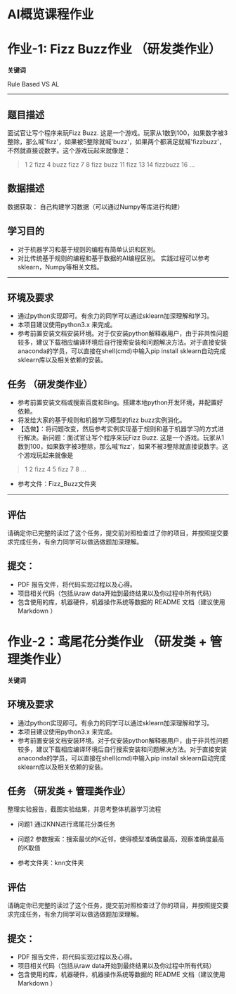 # AI概览课程作业

# 作业-1: Fizz Buzz作业 （研发类作业）

**关键词**

Rule Based VS AL

--------

## 题目描述
面试官让写个程序来玩Fizz Buzz. 这是一个游戏。玩家从1数到100，如果数字被3整除，那么喊'fizz'，如果被5整除就喊'buzz'，如果两个都满足就喊'fizzbuzz'，不然就直接说数字。这个游戏玩起来就像是：
> 1 2 fizz 4 buzz fizz 7 8 fizz buzz 11 fizz 13 14 fizzbuzz 16 ...

## 数据描述
数据获取：
自己构建学习数据（可以通过Numpy等库进行构建）

## 学习目的
- 对于机器学习和基于规则的编程有简单认识和区别。
- 对比传统基于规则的编程和基于数据的AI编程区别。
实践过程可以参考sklearn，Numpy等相关文档。

---

## 环境及要求

* 通过python实现即可。有余力的同学可以通过sklearn加深理解和学习。
* 本项目建议使用python3.x 来完成。
* 参考前置安装文档安装环境。对于仅安装python解释器用户，由于非共性问题较多，建议下载相应编译环境后自行搜索安装和问题解决方法。对于直接安装anaconda的学员，可以直接在shell(cmd)中输入pip install sklearn自动完成sklearn库以及相关依赖的安装。

## 任务 （研发类作业）
* 参考前置安装文档或搜索百度和Bing。搭建本地python开发环境，并配置好依赖。
* 将发给大家的基于规则和机器学习模型的fizz buzz实例消化。
* 【选做】：将问题改变，然后参考实例实现基于规则和基于机器学习的方式进行解决。新问题：面试官让写个程序来玩Fizz Buzz. 这是一个游戏。玩家从1数到100，如果数字被3整除，那么喊'fizz'，如果不被3整除就直接说数字。这个游戏玩起来就像是
> 1 2 fizz 4 5 fizz 7 8 ...
* 参考文件：Fizz_Buzz文件夹

--------

## 评估
请确定你已完整的读过了这个任务，提交前对照检查过了你的项目，并按照提交要求完成任务，有余力同学可以做选做题加深理解。
                                
                                
## 提交：
* PDF 报告文件，将代码实现过程以及心得。
* 项目相关代码（包括从raw data开始到最终结果以及你过程中所有代码）
* 包含使用的库，机器硬件，机器操作系统等数据的 README 文档（建议使用 Markdown ）


# 作业-2：鸢尾花分类作业 （研发类 + 管理类作业）

**关键词**


## 环境及要求

* 通过python实现即可。有余力的同学可以通过sklearn加深理解和学习。
* 本项目建议使用python3.x 来完成。
* 参考前置安装文档安装环境。对于仅安装python解释器用户，由于非共性问题较多，建议下载相应编译环境后自行搜索安装和问题解决方法。对于直接安装anaconda的学员，可以直接在shell(cmd)中输入pip install sklearn自动完成sklearn库以及相关依赖的安装。

## 任务 （研发类 + 管理类作业）

整理实验报告，截图实验结果，并思考整体机器学习流程

* 问题1 通过KNN进行鸢尾花分类任务

* 问题2 参数搜索：搜索最优的K近邻，使得模型准确度最高，观察准确度最高的K取值

* 参考文件夹：knn文件夹


## 评估
请确定你已完整的读过了这个任务，提交前对照检查过了你的项目，并按照提交要求完成任务，有余力同学可以做选做题加深理解。
                                
                                
## 提交：
* PDF 报告文件，将代码实现过程以及心得。
* 项目相关代码（包括从raw data开始到最终结果以及你过程中所有代码）
* 包含使用的库，机器硬件，机器操作系统等数据的 README 文档（建议使用 Markdown ）
